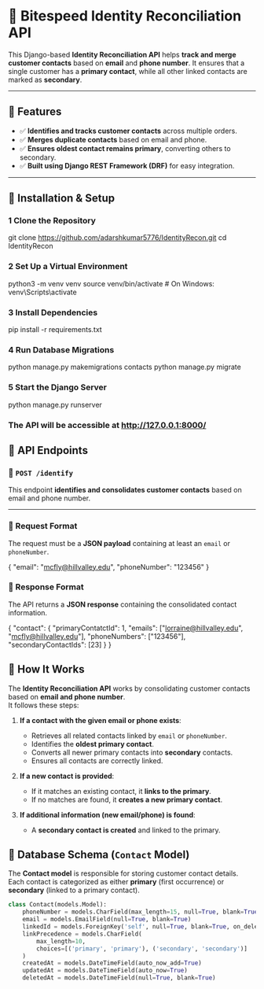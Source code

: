 # 🚀 Bitespeed Identity Reconciliation API

This Django-based **Identity Reconciliation API** helps **track and merge customer contacts** based on **email** and **phone number**. It ensures that a single customer has a **primary contact**, while all other linked contacts are marked as **secondary**.

---

## 📌 Features
- ✅ **Identifies and tracks customer contacts** across multiple orders.
- ✅ **Merges duplicate contacts** based on email and phone.
- ✅ **Ensures oldest contact remains primary**, converting others to secondary.
- ✅ **Built using Django REST Framework (DRF)** for easy integration.

---

## 🔧 Installation & Setup

### 1️ **Clone the Repository**
git clone https://github.com/adarshkumar5776/IdentityRecon.git
cd IdentityRecon

### 2 **Set Up a Virtual Environment**
python3 -m venv venv
source venv/bin/activate  # On Windows: venv\Scripts\activate

### 3 **Install Dependencies**
pip install -r requirements.txt

### 4 **Run Database Migrations**
python manage.py makemigrations contacts
python manage.py migrate

### 5 **Start the Django Server**
python manage.py runserver

### The API will be accessible at http://127.0.0.1:8000/


## 🚀 API Endpoints

### 🔹 `POST /identify`
This endpoint **identifies and consolidates customer contacts** based on email and phone number.

---

### **📌 Request Format**
The request must be a **JSON payload** containing at least an `email` or `phoneNumber`.


{
  "email": "mcfly@hillvalley.edu",
  "phoneNumber": "123456"
}

### **📌 Response Format**
The API returns a **JSON response** containing the consolidated contact information.


{
  "contact": {
    "primaryContatctId": 1,
    "emails": ["lorraine@hillvalley.edu", "mcfly@hillvalley.edu"],
    "phoneNumbers": ["123456"],
    "secondaryContactIds": [23]
  }
}

## 📌 How It Works

The **Identity Reconciliation API** works by consolidating customer contacts based on **email and phone number**.  
It follows these steps:

1. **If a contact with the given email or phone exists**:
   - Retrieves all related contacts linked by `email` or `phoneNumber`.
   - Identifies the **oldest primary contact**.
   - Converts all newer primary contacts into **secondary** contacts.
   - Ensures all contacts are correctly linked.

2. **If a new contact is provided**:
   - If it matches an existing contact, it **links to the primary**.
   - If no matches are found, it **creates a new primary contact**.

3. **If additional information (new email/phone) is found**:
   - A **secondary contact is created** and linked to the primary.


## 📌 Database Schema (`Contact` Model)

The **Contact model** is responsible for storing customer contact details.  
Each contact is categorized as either **primary** (first occurrence) or **secondary** (linked to a primary contact).

```python
class Contact(models.Model):
    phoneNumber = models.CharField(max_length=15, null=True, blank=True)
    email = models.EmailField(null=True, blank=True)
    linkedId = models.ForeignKey('self', null=True, blank=True, on_delete=models.CASCADE)
    linkPrecedence = models.CharField(
        max_length=10, 
        choices=[('primary', 'primary'), ('secondary', 'secondary')]
    )
    createdAt = models.DateTimeField(auto_now_add=True)
    updatedAt = models.DateTimeField(auto_now=True)
    deletedAt = models.DateTimeField(null=True, blank=True)



